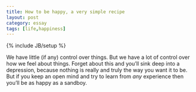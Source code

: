 ```yaml
---
title: How to be happy, a very simple recipe
layout: post
category: essay
tags: [life,happiness]
---
```

{% include JB/setup %}

We have little (if any) control over things. But we have a lot of
control over how we feel about things. Forget about this and you’ll sink
deep into a depression, because nothing is really and truly the way you
want it to be. But if you keep an open mind and try to learn from
*any* experience then you’ll be as happy as a sandboy.

